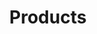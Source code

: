 ---
templateKey: portfolio-post
title: Products
menu_order: 6
images:
  - image: /img/prod-1.jpg
  - image: /img/prod-2.jpg
  - image: /img/prod-3.jpg
  - image: /img/prod-4.jpg
---